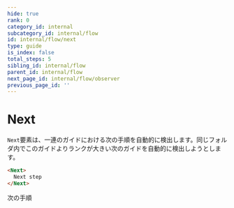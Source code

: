 ```yaml
---
hide: true
rank: 0
category_id: internal
subcategory_id: internal/flow
id: internal/flow/next
type: guide
is_index: false
total_steps: 5
sibling_id: internal/flow
parent_id: internal/flow
next_page_id: internal/flow/observer
previous_page_id: ''
---
```

<!-- does not need translation -->

# Next

`Next`要素は、一連のガイドにおける次の手順を自動的に検出します。同じフォルダ内でこのガイドよりランクが大きい次のガイドを自動的に検出しようとします。

```html
<Next>
  Next step
</Next>
```

<H>

<Next>

次の手順

</Next>

</H>
